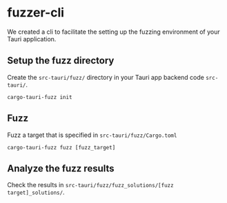 # fuzzer-cli

We created a cli to facilitate the setting up the fuzzing environment of your Tauri application.

## Setup the fuzz directory

Create the `src-tauri/fuzz/` directory in your Tauri app backend code `src-tauri/`.

```ignore
cargo-tauri-fuzz init
```

## Fuzz

Fuzz a target that is specified in `src-tauri/fuzz/Cargo.toml`

```ignore
cargo-tauri-fuzz fuzz [fuzz_target]
```

## Analyze the fuzz results

Check the results in `src-tauri/fuzz/fuzz_solutions/[fuzz target]_solutions/`.
